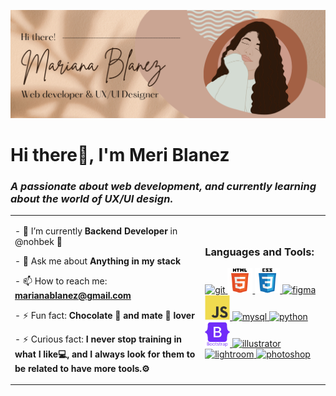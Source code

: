 ![Mariana_Blanez_banner](https://github.com/MeridaBZ/meridabz/blob/39d868fa97d531ba4edb9a773a4f86af45654d74/Mariana%20Blanez.png)

# Hi there👋, I'm Meri Blanez
### _A passionate about web development, and currently learning about the world of UX/UI design._

 <table >
            <tr>
                <td>
                    <p>- 🌱 I’m currently <b>Backend Developer</b> in @nohbek 💜</p>
                    <p>- 💬 Ask me about <b>Anything in my stack</b></p>
                    <p>- 📫 How to reach me: <b><a href=marianablanez@gmail.com alt=email>marianablanez@gmail.com</a></b></p>
                    <p>- ⚡ Fun fact: <b>Chocolate 🍫 and mate 🧉 lover</b></p>
                    <p>- ⚡  Curious fact: <b>I never stop training in what I like💻, and I always look for them to be related to have more tools.⚙</b></p>
                </td>
                <td>
                 <h3 align="left">Languages and Tools:</h3>
                    <a href="https://git-scm.com/" target="_blank" rel="noreferrer"> <img src="https://www.vectorlogo.zone/logos/git-scm/git-scm-icon.svg" alt="git" width="40" height="40"/> </a><a href="https://www.w3.org/html/" target="_blank" rel="noreferrer"> <img src="https://raw.githubusercontent.com/devicons/devicon/master/icons/html5/html5-original-wordmark.svg" alt="html5" width="40" height="40"/> </a><a href="https://www.w3schools.com/css/" target="_blank" rel="noreferrer"> <img src="https://raw.githubusercontent.com/devicons/devicon/master/icons/css3/css3-original-wordmark.svg" alt="css3" width="40" height="40"/> </a><a href="https://www.figma.com/" target="_blank" rel="noreferrer"> <img src="https://www.vectorlogo.zone/logos/figma/figma-icon.svg" alt="figma" width="40" height="40"/> </a><a href="https://developer.mozilla.org/en-US/docs/Web/JavaScript" target="_blank" rel="noreferrer"> <img src="https://raw.githubusercontent.com/devicons/devicon/master/icons/javascript/javascript-original.svg" alt="javascript" width="40" height="40"/> </a><a href="https://www.mysql.com/" target="_blank" rel="noreferrer"> <img src="https://www.vectorlogo.zone/logos/mysql/mysql-ar21.svg" alt="mysql" width="40" height="40"/></a><a href="https://www.python.org/" target="_blank" rel="noreferrer"> <img src="https://www.svgrepo.com/show/376344/python.svg" alt="python" width="40" height="40"/> </a><a href="https://getbootstrap.com" target="_blank" rel="noreferrer"> <img src="https://raw.githubusercontent.com/devicons/devicon/master/icons/bootstrap/bootstrap-plain-wordmark.svg" alt="bootstrap" width="40" height="40"/> </a><a href="https://www.adobe.com/ar/products/illustrator.html" target="_blank" rel="noreferrer"> <img src="https://www.adobe.com/content/dam/shared/images/product-icons/svg/illustrator.svg" alt="illustrator" width="40" height="40"/> </a><a href="https://www.adobe.com/ar/products/photoshop-lightroom.html" target="_blank" rel="noreferrer"> <img src="https://www.adobe.com/content/dam/cc1/en/genuine/images/AFC/LR_icon.svg" alt="lightroom" width="40" height="40"/> </a><a href="https://www.adobe.com/ar/products/photoshop.html" target="_blank" rel="noreferrer"> <img src="https://www.adobe.com/content/dam/cc/us/en/creative-cloud/ps_cc_app.svg" alt="photoshop" width="40" height="40"/> </a>
                   </p>
                </td>
            </tr>
        </table>
